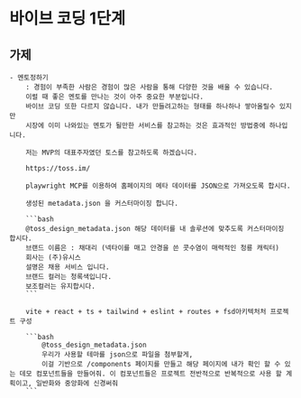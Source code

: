 # 바이브 코딩 1단계


## 가제
    - 멘토정하기
        : 경험이 부족한 사람은 경험이 많은 사람을 통해 다양한 것을 배울 수 있습니다.
        이럴 때 좋은 멘토를 만나는 것이 아주 중요한 부분입니다.
        바이브 코딩 또한 다르지 않습니다. 내가 만들려고하는 형태를 하나하나 쌓아올릴수 있지만
        시장에 이미 나와있는 멘토가 될만한 서비스를 참고하는 것은 효과적인 방법중에 하나입니다.

        저는 MVP의 대표주자였던 토스를 참고하도록 하겠습니다.

        https://toss.im/

        playwright MCP를 이용하여 홈페이지의 메타 데이터를 JSON으로 가져오도록 합시다.

        생성된 metadata.json 을 커스터마이징 합니다.

        ```bash
        @toss_design_metadata.json 해당 데이터를 내 솔루션에 맞추도록 커스터마이징 합시다.
        브랜드 이름은 : 채대리 (넥타이를 매고 안경을 쓴 콧수염이 매력적인 청룡 캐릭터)
        회사는 (주)유시스
        설명은 채용 서비스 입니다.
        브랜드 컬러는 청록색입니다.
        보조컬러는 유지합시다.
        ```

        vite + react + ts + tailwind + eslint + routes + fsd아키텍처처 프로젝트 구성

        ```bash
            @toss_design_metadata.json 
            우리가 사용할 테마를 json으로 파일을 첨부할게,
            이걸 기반으로 /components 페이지를 만들고 해당 페이지에 내가 확인 할 수 있는 데모 컴포넌트들을 만들어줘. 이 컴포넌트들은 프로젝트 전반적으로 반복적으로 사용 할 계획이고, 일반화와 중앙화에 신경써줘
        ```